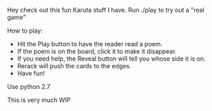 Hey check out this fun Karuta stuff I have.
Run ./play to try out a "real game"

How to play:
* Hit the Play button to have the reader read a poem.
* If the poem is on the board, click it to make it disappear.
* If you need help, the Reveal button will tell you whose side it is on.
* Rerack will push the cards to the edges.
* Have fun!

Use python 2.7

This is very much WIP
